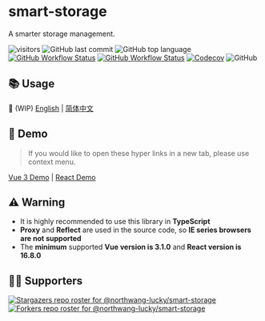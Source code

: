 # smart-storage

A smarter storage management.

![visitors](https://visitor-badge.glitch.me/badge?page_id=northwang-lucky.smart-storage&right_color=red) ![GitHub last commit](https://img.shields.io/github/last-commit/northwang-lucky/smart-storage) ![GitHub top language](https://img.shields.io/github/languages/top/northwang-lucky/smart-storage) [![GitHub Workflow Status](https://img.shields.io/github/actions/workflow/status/northwang-lucky/smart-storage/deploy-pages.yaml?label=build:doc)](https://github.com/northwang-lucky/smart-storage/actions/workflows/deploy-pages.yaml) [![GitHub Workflow Status](https://img.shields.io/github/actions/workflow/status/northwang-lucky/smart-storage/coverage-upload.yaml?label=test)](https://github.com/northwang-lucky/smart-storage/actions/workflows/coverage-upload.yaml) [![Codecov](https://img.shields.io/codecov/c/gh/northwang-lucky/smart-storage)](https://app.codecov.io/gh/northwang-lucky/smart-storage) ![GitHub](https://img.shields.io/github/license/northwang-lucky/smart-storage)

## 📚 Usage

🚧 (WIP) [English](https://northwang-lucky.github.io/smart-storage/docs/) | [简体中文](https://northwang-lucky.github.io/smart-storage/docs/zh/)

## 🚀 Demo

> If you would like to open these hyper links in a new tab, please use context menu.

[Vue 3 Demo](https://northwang-lucky.github.io/smart-storage/vue-demo/) | [React Demo](https://northwang-lucky.github.io/smart-storage/react-demo/)

## ⚠️ Warning

- It is highly recommended to use this library in **TypeScript**
- **Proxy** and **Reflect** are used in the source code, so **IE series browsers are not supported**
- The **minimum** supported **Vue version is 3.1.0** and **React version is 16.8.0**

## 👏🏻 Supporters

[![Stargazers repo roster for @northwang-lucky/smart-storage](https://reporoster.com/stars/northwang-lucky/smart-storage)](https://github.com/northwang-lucky/smart-storage/stargazers)
[![Forkers repo roster for @northwang-lucky/smart-storage](https://reporoster.com/forks/northwang-lucky/smart-storage)](https://github.com/northwang-lucky/smart-storage/network/members)
